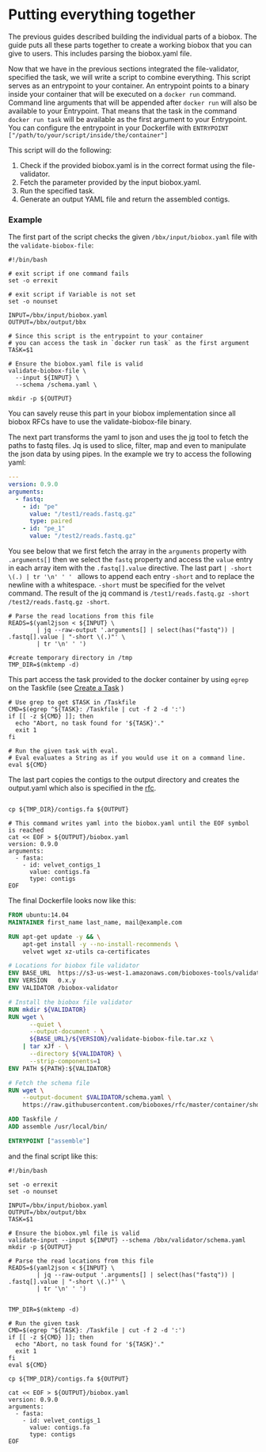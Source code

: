 # Putting everything together

The previous guides described building the individual parts of a biobox. The
guide puts all these parts together to create a working biobox that you can
give to users. This includes parsing the biobox.yaml file.

Now that we have in the previous sections integrated the file-validator,
specified the task, we will write a script to combine everything.
This script serves as an entrypoint to your container. An entrypoint points to a binary
inside your container that will be executed on a `docker run` command.
Command line arguments that will be appended after `docker run` will also be available to your
Entrypoint.
That means that the task in the command `docker run task` will be available as the first argument
to your Entrypoint. You can configure the entrypoint in your Dockerfile with
`ENTRYPOINT ["/path/to/your/script/inside/the/container"]`

This script will do the following:

  1. Check if the provided biobox.yaml is in the correct format using the
     file-validator.
  2. Fetch the parameter provided by the input biobox.yaml.
  3. Run the specified task.
  4. Generate an output YAML file and return the assembled contigs. 

### Example

The first part of the script checks the given `/bbx/input/biobox.yaml` file
with the `validate-biobox-file`: 

~~~shell
#!/bin/bash

# exit script if one command fails
set -o errexit

# exit script if Variable is not set
set -o nounset

INPUT=/bbx/input/biobox.yaml
OUTPUT=/bbx/output/bbx

# Since this script is the entrypoint to your container
# you can access the task in `docker run task` as the first argument
TASK=$1

# Ensure the biobox.yaml file is valid
validate-biobox-file \
  --input ${INPUT} \
  --schema /schema.yaml \

mkdir -p ${OUTPUT}
~~~

You can savely reuse this part in your biobox implementation since all biobox
RFCs have to use the validate-biobox-file binary.  

The next part transforms the yaml to json and uses the [jq][] tool to fetch the
paths to fastq files. Jq is used to slice, filter, map and even to manipulate
the json data by using pipes. In the example we try to access the following
yaml:

~~~YAML
---
version: 0.9.0
arguments:
  - fastq:
    - id: "pe" 
      value: "/test1/reads.fastq.gz"
      type: paired
    - id: "pe_1" 
      value: "/test2/reads.fastq.gz"
~~~

You see below that we first fetch the array in the `arguments` property with `.arguments[]` then we select the `fastq` property and access the `value` entry in 
each array item with the `.fastq[].value` directive. The last part `| -short \(.) | tr '\n' ' ' ` allows to append each entry `-short` and to replace the newline with a whitespace.
`-short`  must be specified for the velvet command. The result of the jq command is `/test1/reads.fastq.gz -short /test2/reads.fastq.gz -short`.

~~~shell
# Parse the read locations from this file
READS=$(yaml2json < ${INPUT} \
        | jq --raw-output '.arguments[] | select(has("fastq")) | .fastq[].value | "-short \(.)"' \
        | tr '\n' ' ')

#create temporary directory in /tmp
TMP_DIR=$(mktemp -d)
~~~

This part access the task provided to the docker container by using `egrep` on the Taskfile (see [Create a Task][task] )

~~~shell
# Use grep to get $TASK in /Taskfile
CMD=$(egrep ^${TASK}: /Taskfile | cut -f 2 -d ':')
if [[ -z ${CMD} ]]; then
  echo "Abort, no task found for '${TASK}'."
  exit 1
fi

# Run the given task with eval.
# Eval evaluates a String as if you would use it on a command line.
eval ${CMD}

~~~

The last part copies the contigs to the output directory and creates the output.yaml which also is specified in the [rfc][outputs]. 

~~~shell

cp ${TMP_DIR}/contigs.fa ${OUTPUT}

# This command writes yaml into the biobox.yaml until the EOF symbol is reached
cat << EOF > ${OUTPUT}/biobox.yaml
version: 0.9.0
arguments:
  - fasta:
    - id: velvet_contigs_1
      value: contigs.fa
      type: contigs
EOF
~~~

The final Dockerfile looks now like this:

~~~ Dockerfile
FROM ubuntu:14.04
MAINTAINER first_name last_name, mail@example.com

RUN apt-get update -y && \
    apt-get install -y --no-install-recommends \
    velvet wget xz-utils ca-certificates

# Locations for biobox file validator
ENV BASE_URL  https://s3-us-west-1.amazonaws.com/bioboxes-tools/validate-biobox-file
ENV VERSION   0.x.y
ENV VALIDATOR /biobox-validator

# Install the biobox file validator
RUN mkdir ${VALIDATOR}
RUN wget \
      --quiet \
      --output-document - \
      ${BASE_URL}/${VERSION}/validate-biobox-file.tar.xz \
    | tar xJf - \
      --directory ${VALIDATOR} \
      --strip-components=1
ENV PATH ${PATH}:${VALIDATOR}

# Fetch the schema file
RUN wget \
    --output-document $VALIDATOR/schema.yaml \
    https://raw.githubusercontent.com/bioboxes/rfc/master/container/short-read-assembler/input_schema.yaml

ADD Taskfile /
ADD assemble /usr/local/bin/

ENTRYPOINT ["assemble"]
~~~

and the final script like this:

~~~ shell
#!/bin/bash

set -o errexit
set -o nounset

INPUT=/bbx/input/biobox.yaml
OUTPUT=/bbx/output/bbx
TASK=$1

# Ensure the biobox.yml file is valid
validate-input --input ${INPUT} --schema /bbx/validator/schema.yaml
mkdir -p ${OUTPUT}

# Parse the read locations from this file
READS=$(yaml2json < ${INPUT} \
        | jq --raw-output '.arguments[] | select(has("fastq")) | .fastq[].value | "-short \(.)"' \
        | tr '\n' ' ')


TMP_DIR=$(mktemp -d)

# Run the given task
CMD=$(egrep ^${TASK}: /Taskfile | cut -f 2 -d ':')
if [[ -z ${CMD} ]]; then
  echo "Abort, no task found for '${TASK}'."
  exit 1
fi
eval ${CMD}

cp ${TMP_DIR}/contigs.fa ${OUTPUT}

cat << EOF > ${OUTPUT}/biobox.yaml
version: 0.9.0
arguments:
  - fasta:
    - id: velvet_contigs_1
      value: contigs.fa
      type: contigs
EOF
~~~

[task]:/guide/developer/create-a-task/
[outputs]:https://github.com/bioboxes/rfc/blob/master/container/short-read-assembler/rfc.mkd#outputs
[jq]:http://stedolan.github.io/jq/
[bioboxes assembler validator]:http://bioboxes.org/validator/short-read-assembler/
[biobox velvet]:https://github.com/bioboxes/velvet
